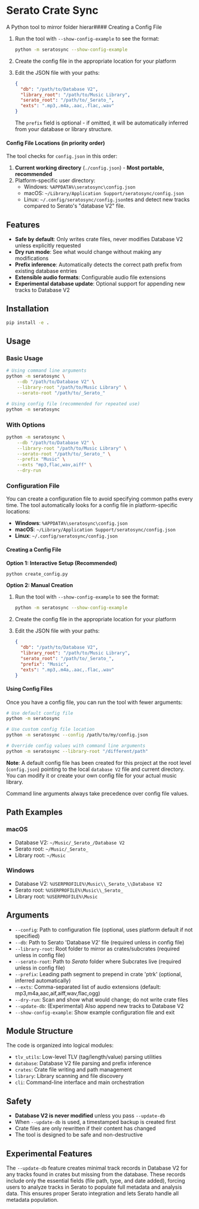 # Serato Crate Sync

A Python tool to mirror folder hierar#### Creating a Config File

1. Run the tool with `--show-config-example` to see the format:
   ```bash
   python -m seratosync --show-config-example
   ```

2. Create the config file in the appropriate location for your platform

3. Edit the JSON file with your paths:
   ```json
   {
     "db": "/path/to/Database V2",
     "library_root": "/path/to/Music Library",
     "serato_root": "/path/to/_Serato_",
     "exts": ".mp3,.m4a,.aac,.flac,.wav"
   }
   ```

   The `prefix` field is optional - if omitted, it will be automatically inferred from your database or library structure.

#### Config File Locations (in priority order)

The tool checks for `config.json` in this order:

1. **Current working directory** (`./config.json`) - **Most portable, recommended**
2. Platform-specific user directory:
   - Windows: `%APPDATA%\seratosync\config.json`
   - macOS: `~/Library/Application Support/seratosync/config.json`
   - Linux: `~/.config/seratosync/config.json`tes and detect new tracks compared to Serato's "database V2" file.

## Features

- **Safe by default**: Only writes crate files, never modifies Database V2 unless explicitly requested
- **Dry run mode**: See what would change without making any modifications
- **Prefix inference**: Automatically detects the correct path prefix from existing database entries
- **Extensible audio formats**: Configurable audio file extensions
- **Experimental database update**: Optional support for appending new tracks to Database V2

## Installation

```bash
pip install -e .
```

## Usage

### Basic Usage

```bash
# Using command line arguments
python -m seratosync \
    --db "/path/to/Database V2" \
    --library-root "/path/to/Music Library" \
    --serato-root "/path/to/_Serato_"

# Using config file (recommended for repeated use)
python -m seratosync
```

### With Options

```bash
python -m seratosync \
    --db "/path/to/Database V2" \
    --library-root "/path/to/Music Library" \
    --serato-root "/path/to/_Serato_" \
    --prefix "Music" \
    --exts "mp3,flac,wav,aiff" \
    --dry-run
```

### Configuration File

You can create a configuration file to avoid specifying common paths every time. The tool automatically looks for a config file in platform-specific locations:

- **Windows**: `%APPDATA%\seratosync\config.json`
- **macOS**: `~/Library/Application Support/seratosync/config.json`
- **Linux**: `~/.config/seratosync/config.json`

#### Creating a Config File

**Option 1: Interactive Setup (Recommended)**
```bash
python create_config.py
```

**Option 2: Manual Creation**

1. Run the tool with `--show-config-example` to see the format:
   ```bash
   python -m seratosync --show-config-example
   ```

2. Create the config file in the appropriate location for your platform

3. Edit the JSON file with your paths:
   ```json
   {
     "db": "/path/to/Database V2",
     "library_root": "/path/to/Music Library",
     "serato_root": "/path/to/_Serato_",
     "prefix": "Music",
     "exts": ".mp3,.m4a,.aac,.flac,.wav"
   }
   ```

#### Using Config Files

Once you have a config file, you can run the tool with fewer arguments:

```bash
# Use default config file
python -m seratosync

# Use custom config file location
python -m seratosync --config /path/to/my/config.json

# Override config values with command line arguments
python -m seratosync --library-root "/different/path"
```

**Note**: A default config file has been created for this project at the root level (`config.json`) pointing to the local `database V2` file and current directory. You can modify it or create your own config file for your actual music library.

Command line arguments always take precedence over config file values.

## Path Examples

### macOS
- Database V2: `~/Music/_Serato_/Database V2`
- Serato root: `~/Music/_Serato_`
- Library root: `~/Music`

### Windows
- Database V2: `%USERPROFILE%\Music\\_Serato_\\Database V2`
- Serato root: `%USERPROFILE%\Music\\_Serato_`
- Library root: `%USERPROFILE%\Music`

## Arguments

- `--config`: Path to configuration file (optional, uses platform default if not specified)
- `--db`: Path to Serato 'Database V2' file (required unless in config file)
- `--library-root`: Root folder to mirror as crates/subcrates (required unless in config file)
- `--serato-root`: Path to _Serato_ folder where Subcrates live (required unless in config file)
- `--prefix`: Leading path segment to prepend in crate 'ptrk' (optional, inferred automatically)
- `--exts`: Comma-separated list of audio extensions (default: mp3,m4a,aac,aif,aiff,wav,flac,ogg)
- `--dry-run`: Scan and show what would change; do not write crate files
- `--update-db`: (Experimental) Also append new tracks to Database V2
- `--show-config-example`: Show example configuration file and exit

## Module Structure

The code is organized into logical modules:

- `tlv_utils`: Low-level TLV (tag/length/value) parsing utilities
- `database`: Database V2 file parsing and prefix inference
- `crates`: Crate file writing and path management
- `library`: Library scanning and file discovery
- `cli`: Command-line interface and main orchestration

## Safety

- **Database V2 is never modified** unless you pass `--update-db`
- When `--update-db` is used, a timestamped backup is created first
- Crate files are only rewritten if their content has changed
- The tool is designed to be safe and non-destructive

## Experimental Features

The `--update-db` feature creates minimal track records in Database V2 for any tracks found in crates but missing from the database. These records include only the essential fields (file path, type, and date added), forcing users to analyze tracks in Serato to populate full metadata and analysis data. This ensures proper Serato integration and lets Serato handle all metadata population.
